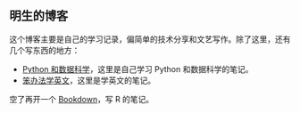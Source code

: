 ## 明生的博客

这个博客主要是自己的学习记录，偏简单的技术分享和文艺写作。除了这里，还有几个写东西的地方：

- [Python 和数据科学](http://bookdata.readthedocs.io/en/latest/)，这里是自己学习 Python 和数据科学的笔记。
- [笨办法学英文](http://scottming.com/LearnEnglishtheHardWay)，这里是学英文的笔记。

空了再开一个 [Bookdown](https://github.com/rstudio/bookdown)，写 R 的笔记。
